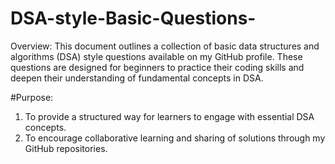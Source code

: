 # DSA-style-Basic-Questions-
Overview: This document outlines a collection of basic data structures and algorithms (DSA) style questions available on my GitHub profile. These questions are designed for beginners to 
practice their coding skills and deepen their understanding of fundamental concepts in DSA.

#Purpose:
1. To provide a structured way for learners to engage with essential DSA concepts.
2. To encourage collaborative learning and sharing of solutions through my GitHub repositories.
